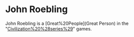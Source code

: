 # John Roebling

John Roebling is a [Great%20People](Great Person) in the "[Civilization%20%28series%29](Civilization)" games.